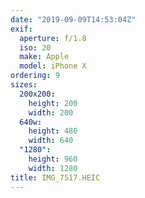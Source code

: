 ```yaml
---
date: "2019-09-09T14:53:04Z"
exif:
  aperture: f/1.8
  iso: 20
  make: Apple
  model: iPhone X
ordering: 9
sizes:
  200x200:
    height: 200
    width: 200
  640w:
    height: 480
    width: 640
  "1280":
    height: 960
    width: 1280
title: IMG_7517.HEIC
---
```

